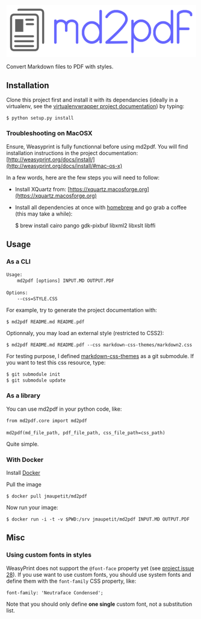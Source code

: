 ![md2pdf logo](./assets/md2pdf-logo.png)

Convert Markdown files to PDF with styles.

## Installation

Clone this project first and install it with its dependancies (ideally in a virtualenv, see the [virtualenvwrapper project documentation](http://virtualenvwrapper.readthedocs.org/en/latest/index.html)) by typing:

    $ python setup.py install

### Troubleshooting on MacOSX

Ensure, Weasyprint is fully functionnal before using md2pdf. You will find installation instructions in the project documentation: [http://weasyprint.org/docs/install/](http://weasyprint.org/docs/install/#mac-os-x)

In a few words, here are the few steps you will need to follow:

* Install XQuartz from: [https://xquartz.macosforge.org](https://xquartz.macosforge.org)
* Install all dependencies at once with [homebrew](http://mxcl.github.io/homebrew/) and go grab a coffee (this may take a while):

    $ brew install cairo pango gdk-pixbuf libxml2 libxslt libffi

## Usage

### As a CLI

    Usage:
        md2pdf [options] INPUT.MD OUTPUT.PDF

    Options:
        --css=STYLE.CSS

For example, try to generate the project documentation with:

    $ md2pdf README.md README.pdf

Optionnaly, you may load an external style (restricted to CSS2):

    $ md2pdf README.md README.pdf --css markdown-css-themes/markdown2.css

For testing purpose, I defined [markdown-css-themes](https://github.com/jasonm23/markdown-css-themes) as a  git submodule. If you want to test this css resource, type:

    $ git submodule init
    $ git submodule update

### As a library

You can use md2pdf in your python code, like:

    from md2pdf.core import md2pdf

    md2pdf(md_file_path, pdf_file_path, css_file_path=css_path)

Quite simple.

### With Docker

Install [Docker](https://www.docker.com/)

Pull the image

    $ docker pull jmaupetit/md2pdf

Now run your image:

    $ docker run -i -t -v $PWD:/srv jmaupetit/md2pdf INPUT.MD OUTPUT.PDF

## Misc

### Using custom fonts in styles

WeasyPrint does not support the `@font-face` property yet (see [project issue 28](https://github.com/Kozea/WeasyPrint/issues/28)). If you use want to use custom fonts, you should use system fonts and define them with the `font-family` CSS property, like:

    font-family: 'Neutraface Condensed';

Note that you should only define **one single** custom font, not a substitution list.
